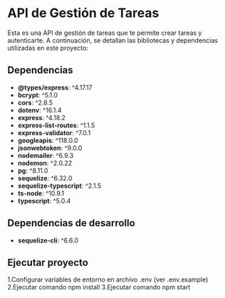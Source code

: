 # API de Gestión de Tareas

Esta es una API de gestión de tareas que te permite crear tareas y autenticarte. A continuación, se detallan las bibliotecas y dependencias utilizadas en este proyecto:

## Dependencias

- **@types/express**: ^4.17.17
- **bcrypt**: ^5.1.0
- **cors**: ^2.8.5
- **dotenv**: ^16.1.4
- **express**: ^4.18.2
- **express-list-routes**: ^1.1.5
- **express-validator**: ^7.0.1
- **googleapis**: ^118.0.0
- **jsonwebtoken**: ^9.0.0
- **nodemailer**: ^6.9.3
- **nodemon**: ^2.0.22
- **pg**: ^8.11.0
- **sequelize**: ^6.32.0
- **sequelize-typescript**: ^2.1.5
- **ts-node**: ^10.9.1
- **typescript**: ^5.0.4

## Dependencias de desarrollo

- **sequelize-cli**: ^6.6.0

## Ejecutar proyecto

1.Configurar variables de entorno en archivo .env (ver .env.example)
2.Ejecutar comando npm install
3.Ejecutar comando npm start
